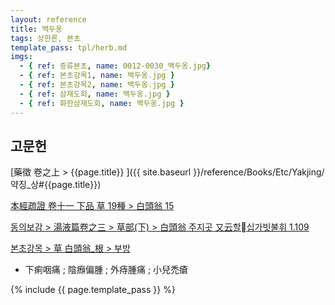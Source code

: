 ```yaml
---
layout: reference
title: 백두옹
tags: 상한론, 본초
template_pass: tpl/herb.md
imgs:
  - { ref: 증류본초, name: 0012-0030_백두옹.jpg}
  - { ref: 본초강목1, name: 백두옹.jpg }
  - { ref: 본초강목2, name: 백두옹.jpg }
  - { ref: 삼재도회, name: 백두옹.jpg }
  - { ref: 화한삼재도회, name: 백두옹.jpg }
---
```


## 고문헌

[藥徵 卷之上 > {{page.title}} ]({{ site.baseurl }}/reference/Books/Etc/Yakjing/약징_상#{{page.title}})

[本經疏證 卷十一 下品 草 19種 > 白頭翁 15](https://mediclassics.kr/books/154/volume/11/#content_94)


[동의보감 > 湯液篇卷之三 > 草部(下) >  白頭翁 주지곳 又云할십가빗불휘 1.109](https://mediclassics.kr/books/8/volume/22/#content_546)


[본초강목 > 草	白頭翁_根 > 부방]()

* 下痢咽痛 ; 陰㿗偏腫 ; 外痔腫痛 ; 小兒禿瘡


{% include {{ page.template_pass }} %}
